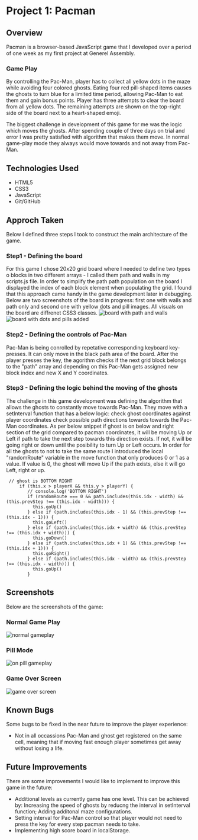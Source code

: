 
# Project 1: Pacman

## Overview 

Pacman is a browser-based JavaScript game that I developed over a period of one week as my first project at Generel Assembly. 

### Game Play

By controlling the Pac-Man, player has to collect all yellow dots in the maze while avoiding four colored ghosts. Eating four red pill-shaped items causes the ghosts to turn blue for a limited time period, allowing Pac-Man to eat them and gain bonus points. Player has three attempts to clear the board from all yellow dots. The remaining attempts are shown on the top-right side of the board next to a heart-shaped emoji.


The biggest challenge in development of this game for me was the logic which moves the ghosts. After spending couple of three days on trial and error I was pretty satisfied with algorithm that makes them move. In normal game-play mode they always would move towards and not away from Pac-Man. 

## Technologies Used

* HTML5
* CSS3
* JavaScript
* Git/GitHub

## Approch Taken

Below I defined three steps I took to construct the main architecture of the game.

### Step1 - Defining the board

For this game I chose 20x20 grid board where I needed to define two types o blocks in two different arrays - I called them path and walls in my scripts.js file. In order to simplify the path path population on the board I displayed the index of each block element when populating the grid. I found that this approach came handy in the game development later in debugging. Below are two screenshots of the board in progress: first one with walls and path only and second one with yellow dots and pill images. All visuals on the board are diffrenet CSS3 classes.
![board with path and walls](/images/readme_screenshots/scr_0.png)
![board with dots and pills added](/images/readme_screenshots/scr_1.png)

### Step2 - Defining the controls of Pac-Man
Pac-Man is being conrolled by repetative corresponding keyboard key-presses. It can only move in the black path area of the board. After the player presses the key, the agorithm checks if the next grid block belongs to the "path" array and depending on this Pac-Man gets assigned new block index and new X and Y coordinates. 

### Step3 - Defining the logic behind the moving of the ghosts
The challenge in this game development was defining the algorithm that allows the ghosts to constantly move towards Pac-Man. They move with a setInterval function that has a below logic:
check ghost coordinates against player coordinates
check possible path directions towards towards the Pac-Man coordinates. As per below snippet if ghost is on below and right section of the grid compared to pacman coordinates, it will be moving Up or Left if path to take the next step towards this direction exists. If not, it will be going right or down until the posibility to turn Up or Left occurs. In order for all the ghosts to not to take the same route I introduced the local "randomRoute" variable in the move function that only produces 0 or 1 as a value. If value is 0, the ghost will move Up if the path exists, else it will go Left, right or up.
```
 // ghost is BOTTOM RIGHT
     if (this.x > playerX && this.y > playerY) {
        // console.log('BOTTOM RIGHT')
        if (randomRoute === 0 && path.includes(this.idx - width) && (this.prevStep !== (this.idx - width))) {
          this.goUp()
        } else if (path.includes(this.idx - 1) && (this.prevStep !== (this.idx - 1))) {
          this.goLeft()
        } else if (path.includes(this.idx + width) && (this.prevStep !== (this.idx + width))) {
          this.goDown()
        } else if (path.includes(this.idx + 1) && (this.prevStep !== (this.idx + 1))) {
          this.goRight()
        } else if (path.includes(this.idx - width) && (this.prevStep !== (this.idx - width))) {
          this.goUp()
        } 
```

## Screenshots

Below are the screenshots of the game:

### Normal Game Play

![normal gameplay](/images/readme_screenshots/scr_2.png)

### Pill Mode

![on pill gameplay](/images/readme_screenshots/scr_3.png)

### Game Over Screen

![game over screen](/images/readme_screenshots/scr_4.png)


## Known Bugs

Some bugs to be fixed in the near future to improve the player experience:

* Not in all occassions Pac-Man and ghost get registered on the same cell, meaning that if moving fast enough player sometimes get away without losing a life.

## Future Improvements

There are some improvements I would like to implement to improve this game in the future:
* Additional levels as currently game has one level. This can be achieved by:
Increasing the speed of ghosts by reducng the interval in setInterval function;
Adding additonal maze configurations.
* Setting interval for Pac-Man control so that player would not need to press the key for every step pacman needs to take.
* Implementing high score board in localStorage.





